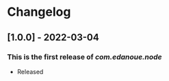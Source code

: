 # Changelog

## [1.0.0] - 2022-03-04

### This is the first release of _com.edanoue.node_

- Released
